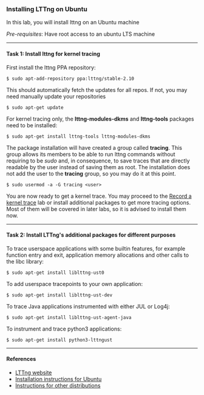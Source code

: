 ### Installing LTTng on Ubuntu

In this lab, you will install lttng on an Ubuntu machine

*Pre-requisites*: Have root access to an ubuntu LTS machine

- - -

#### Task 1: Install lttng for kernel tracing

First install the lttng PPA repository:

```
$ sudo apt-add-repository ppa:lttng/stable-2.10
```

This should automatically fetch the updates for all repos. If not, you may need manually update your repositories

```
$ sudo apt-get update
```

For kernel tracing only, the **lttng-modules-dkms** and **lttng-tools** packages need to be installed:

```
$ sudo apt-get install lttng-tools lttng-modules-dkms
```

The package installation will have created a group called **tracing**. This group allows its members to be able to run lttng commands without requiring to be *sudo* and, in consequence, to save traces that are directly readable by the user instead of saving them as root. The installation does not add the user to the **tracing** group, so you may do it at this point.

```
$ sudo usermod -a -G tracing <user>
```

You are now ready to get a kernel trace. You may proceed to the [Record a kernel trace](../00-record-kernel-trace/00-record-kernel-trace.md) lab or install additional packages to get more tracing options. Most of them will be covered in later labs, so it is advised to install them now.

- - -

#### Task 2: Install LTTng's additional packages for different purposes

To trace userspace applications with some builtin features, for example function entry and exit, application memory allocations and other calls to the libc library:

```
$ sudo apt-get install liblttng-ust0
```

To add userspace tracepoints to your own application:

```
$ sudo apt-get install liblttng-ust-dev
```

To trace Java applications instrumented with either JUL or Log4j:

```
$ sudo apt-get install liblttng-ust-agent-java
```

To instrument and trace python3 applications:

```
$ sudo apt-get install python3-lttngust
```

- - -

#### References

* [LTTng website](http://lttng.org)
* [Installation instructions for Ubuntu](https://lttng.org/docs/v2.10/#doc-ubuntu)
* [Instructions for other distributions](https://lttng.org/download/)
